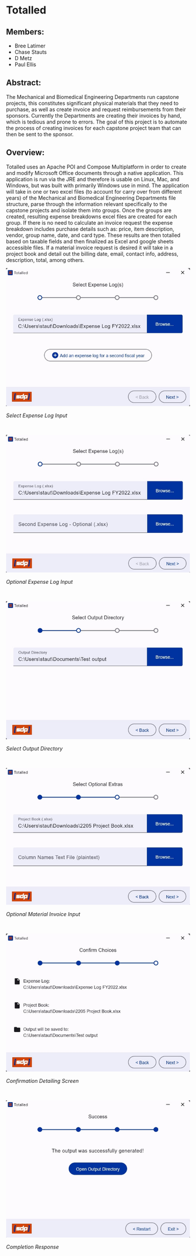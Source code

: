 # Totalled
## Members:
- Bree Latimer
- Chase Stauts
- D Metz
- Paul Ellis

## Abstract:
The Mechanical and Biomedical Engineering Departments run capstone projects, this constitutes significant physical materials that they need to purchase, as well as create invoice and request reimbursements from their sponsors. Currently the Departments are creating their invoices by hand, which is tedious and prone to errors. The goal of this project is to automate the process of creating invoices for each capstone project team that can then be sent to the sponsor.

## Overview:
Totalled uses an Apache POI and Compose Multiplatform in order to create and modify Microsoft Office documents through a native application. This application is run via the JRE and therefore is usable on Linux, Mac, and Windows, but was built with primarily Windows use in mind. The application will take in one or two excel files (to account for carry over from different years) of the Mechanical and Biomedical Engineering Departments file structure, parse through the information relevant specifically to the capstone projects and isolate them into groups. Once the groups are created, resulting expense breakdowns excel files are created for each group. If there is no need to calculate an invoice request the expense breakdown includes purchase details such as: price, item description, vendor, group name, date, and card type. These results are then totalled based on taxable fields and then finalized as Excel and google sheets accessible files. If a material invoice request is desired it will take in a project book and detail out the billing date, email, contact info, address, description, total, among others.


![Test image](images/Screen1.jpg)

*Select Expense Log Input*

&nbsp;

![Test image](images/Screen2.jpg)

*Optional Expense Log Input*

&nbsp;

![Test image](images/Screen3.jpg)

*Select Output Directory*

&nbsp;

![Test image](images/Screen4.jpg)

*Optional Material Invoice Input*

&nbsp;

![Test image](images/Screen5.jpg)

*Confirmation Detailing Screen*

&nbsp;

![Test image](images/Screen6.jpg)

*Completion Response*
